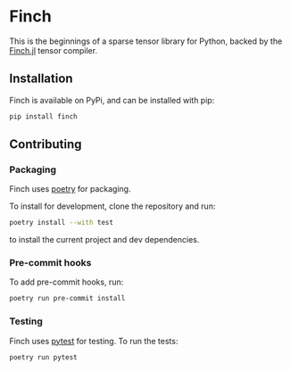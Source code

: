 # Finch

This is the beginnings of a sparse tensor library for Python, backed by the
[Finch.jl](https://github.com/willow-ahrens/Finch.jl) tensor compiler.

## Installation

Finch is available on PyPi, and can be installed with pip:
```bash
pip install finch
```

## Contributing

### Packaging

Finch uses [poetry](https://python-poetry.org/) for packaging.

To install for development, clone the repository and run:
```bash
poetry install --with test
```
to install the current project and dev dependencies.

### Pre-commit hooks

To add pre-commit hooks, run:
```bash
poetry run pre-commit install
```

### Testing

Finch uses [pytest](https://docs.pytest.org/en/latest/) for testing. To run the
tests:

```bash
poetry run pytest
```
